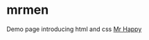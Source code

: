 # mrmen

Demo page introducing html and css
<a href='https://littlemissleona.github.io/mrmen/' target='_blank'>Mr Happy </a>
